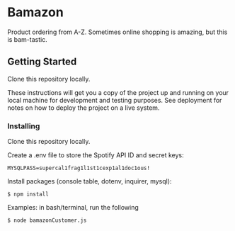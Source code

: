 # Bamazon

Product ordering from A-Z. Sometimes online shopping is amazing, but this is bam-tastic.

## Getting Started

Clone this repository locally. 

These instructions will get you a copy of the project up and running on your local machine for development and testing purposes. See deployment for notes on how to deploy the project on a live system.


### Installing

Clone this repository locally.

Create a .env file to store the Spotify API ID and secret keys:


```
MYSQLPASS=supercal1frag1l1st1cexp1al1doc1ous!
```

Install packages (console table, dotenv, inquirer, mysql):

```
$ npm install
```

Examples: in bash/terminal, run the following

```
$ node bamazonCustomer.js
```


